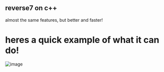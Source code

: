 ## reverse7 on c++
almost the same features, but better and faster!


# heres a quick example of what it can do!
![image](https://github.com/coders-cove-discord/reverse7cpp/assets/124001257/3d18c671-f00b-4195-bd1e-07d2bcd775d1)

